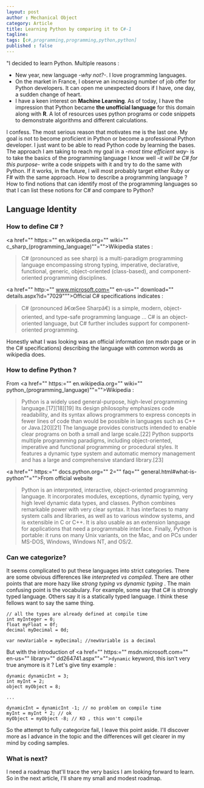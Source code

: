 ```yaml
---
layout: post
author : Mechanical Object
category: Article
title: Learning Python by comparing it to C#-1
tagline: 
tags: [c#,programming,programming,python,python]
published : false
--- 
```

"I decided to learn Python. Multiple reasons :

*   New year, new language _-why not?-_. I love programming languages.
*   On the market in France, I observe an increasing number of job offer for Python developers. It can open me unexpected doors if I have, one day, a sudden change of heart.
*   I have a keen interest on **Machine Learning**. As of today, I have the impression that Python became **the unofficial language** for this domain along with **R**. A lot of resources uses python programs or code snippets to demonstrate algorithms and different calculations.

<!--more-->

I confess. The most serious reason that motivates me is the last one. My goal is not to become proficient in Python or become a professional Python developer. I just want to be able to read Python code by learning the bases. The approach I am taking to reach my goal in a _-most time efficient way-_ is to take the basics of the programming language I know well _-it will be C# for this purpose-_ write a code snippets with it and try to do the same with Python. If it works, in the future, I will most probably target either Ruby or F# with the same approach. How to describe a programming language ? How to find notions that can identify most of the programming languages so that I can list these notions for C# and compare to Python?

## Language Identity

### How to define C# ?

<a href="" https:="" en.wikipedia.org="" wiki="" c_sharp_(programming_language)""="">Wikipedia</a> states :

> C# (pronounced as see sharp) is a multi-paradigm programming language encompassing strong typing, imperative, declarative, functional, generic, object-oriented (class-based), and component-oriented programming disciplines.

<a href="" http:="" www.microsoft.com="" en-us="" download="" details.aspx?id="7029&quot;&quot;">Official C# specifications</a> indicates :

> C# (pronounced â€œSee Sharpâ€) is a simple, modern, object-oriented, and type-safe programming language ... C# is an object-oriented language, but C# further includes support for component-oriented programming.

Honestly what I was looking was an official information (on msdn page or in the C# specifications) describing the language with common words as wikipedia does.

### How to define Python ?

From <a href="" https:="" en.wikipedia.org="" wiki="" python_(programming_language)""="">Wikipedia</a> :

> Python is a widely used general-purpose, high-level programming language.[17][18][19] Its design philosophy emphasizes code readability, and its syntax allows programmers to express concepts in fewer lines of code than would be possible in languages such as C++ or Java.[20][21] The language provides constructs intended to enable clear programs on both a small and large scale.[22] Python supports multiple programming paradigms, including object-oriented, imperative and functional programming or procedural styles. It features a dynamic type system and automatic memory management and has a large and comprehensive standard library.[23]

<a href="" https:="" docs.python.org="" 2="" faq="" general.html#what-is-python""="">From official website</a>

> Python is an interpreted, interactive, object-oriented programming language. It incorporates modules, exceptions, dynamic typing, very high level dynamic data types, and classes. Python combines remarkable power with very clear syntax. It has interfaces to many system calls and libraries, as well as to various window systems, and is extensible in C or C++. It is also usable as an extension language for applications that need a programmable interface. Finally, Python is portable: it runs on many Unix variants, on the Mac, and on PCs under MS-DOS, Windows, Windows NT, and OS/2.

### Can we categorize?

It seems complicated to put these languages into strict categories. There are some obvious differences like _interpreted vs compiled_. There are other points that are more hazy like _strong typing vs dynamic typing_ . The main confusing point is the vocabulary. For example, some say that C# is strongly typed language. Others say it is a statically typed language. I think these fellows want to say the same thing.

```
// all the types are already defined at compile time 
int myInteger = 0;
float myFloat = 0f;
decimal myDecimal = 0d;

var newVariable = myDecimal; //newVariable is a decimal

```

But with the introduction of <a href="" https:="" msdn.microsoft.com="" en-us="" library="" dd264741.aspx""="">`dynamic` keyword</a>, this isn't very true anymore is it ? Let's give tiny example :

```
dynamic dynamicInt = 3;
int myInt = 2; 
object myObject = 8;

...

dynamicInt = dynamicInt -1; // no problem on compile time
myInt = myInt * 2; // ok
myObject = myObject -8; // KO , this won't compile

```

So the attempt to fully categorize fail, I leave this point aside. I'll discover more as I advance in the topic and the differences will get clearer in my mind by coding samples.

### What is next?

I need a roadmap that'll trace the very basics I am looking forward to learn. So in the next article, I'll share my small and modest roadmap.